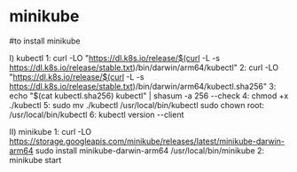# minikube
#to install minikube


I) kubectl
1: curl -LO "https://dl.k8s.io/release/$(curl -L -s https://dl.k8s.io/release/stable.txt)/bin/darwin/arm64/kubectl"
2: curl -LO "https://dl.k8s.io/release/$(curl -L -s https://dl.k8s.io/release/stable.txt)/bin/darwin/arm64/kubectl.sha256"
3: echo "$(cat kubectl.sha256)  kubectl" | shasum -a 256 --check
4: chmod +x ./kubectl
5: sudo mv ./kubectl /usr/local/bin/kubectl
   sudo chown root: /usr/local/bin/kubectl
6: kubectl version --client

II) minikube
1: curl -LO https://storage.googleapis.com/minikube/releases/latest/minikube-darwin-arm64
   sudo install minikube-darwin-arm64 /usr/local/bin/minikube
2: minikube start
